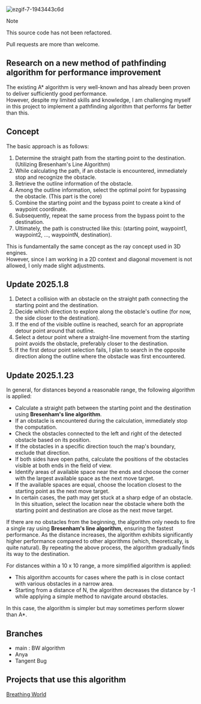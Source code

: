 ![ezgif-7-1943443c6d](https://github.com/user-attachments/assets/ad4c7369-b042-41b7-943f-40f74c1dfcb8)

> [!NOTE]
> This source code has not been refactored.
>
> Pull requests are more than welcome.

## Research on a new method of pathfinding algorithm for performance improvement
The existing A* algorithm is very well-known and has already been proven to deliver sufficiently good performance.  
However, despite my limited skills and knowledge, I am challenging myself in this project to implement a pathfinding algorithm that performs far better than this.  

## Concept
The basic approach is as follows:  

1. Determine the straight path from the starting point to the destination. (Utilizing Bresenham's Line Algorithm)  
2. While calculating the path, if an obstacle is encountered, immediately stop and recognize the obstacle.  
3. Retrieve the outline information of the obstacle.  
4. Among the outline information, select the optimal point for bypassing the obstacle. (This part is the core)  
5. Combine the starting point and the bypass point to create a kind of waypoint coordinate.  
6. Subsequently, repeat the same process from the bypass point to the destination.  
7. Ultimately, the path is constructed like this: (starting point, waypoint1, waypoint2, ..., waypointN, destination).

This is fundamentally the same concept as the ray concept used in 3D engines.  
However, since I am working in a 2D context and diagonal movement is not allowed, I only made slight adjustments.

## Update 2025.1.8
1. Detect a collision with an obstacle on the straight path connecting the starting point and the destination.
2. Decide which direction to explore along the obstacle's outline (for now, the side closer to the destination).
3. If the end of the visible outline is reached, search for an appropriate detour point around that outline.
4. Select a detour point where a straight-line movement from the starting point avoids the obstacle, preferably closer to the destination.
5. If the first detour point selection fails, I plan to search in the opposite direction along the outline where the obstacle was first encountered.

## Update 2025.1.23
In general, for distances beyond a reasonable range, the following algorithm is applied:
- Calculate a straight path between the starting point and the destination using **Bresenham's line algorithm**.
- If an obstacle is encountered during the calculation, immediately stop the computation.
- Check the obstacles connected to the left and right of the detected obstacle based on its position.
- If the obstacles in a specific direction touch the map's boundary, exclude that direction.
- If both sides have open paths, calculate the positions of the obstacles visible at both ends in the field of view.
- Identify areas of available space near the ends and choose the corner with the largest available space as the next move target.
- If the available spaces are equal, choose the location closest to the starting point as the next move target.
- In certain cases, the path may get stuck at a sharp edge of an obstacle. In this situation, select the location near the obstacle where both the starting point and destination are close as the next move target.

If there are no obstacles from the beginning, the algorithm only needs to fire a single ray using **Bresenham's line algorithm**, ensuring the fastest performance.
As the distance increases, the algorithm exhibits significantly higher performance compared to other algorithms (which, theoretically, is quite natural).
By repeating the above process, the algorithm gradually finds its way to the destination.

For distances within a 10 x 10 range, a more simplified algorithm is applied:
- This algorithm accounts for cases where the path is in close contact with various obstacles in a narrow area.
- Starting from a distance of N, the algorithm decreases the distance by -1 while applying a simple method to navigate around obstacles.

In this case, the algorithm is simpler but may sometimes perform slower than A*.

## Branches
- main : BW algorithm
- Anya
- Tangent Bug

## Projects that use this algorithm
[Breathing World](https://breathingworld.com)
